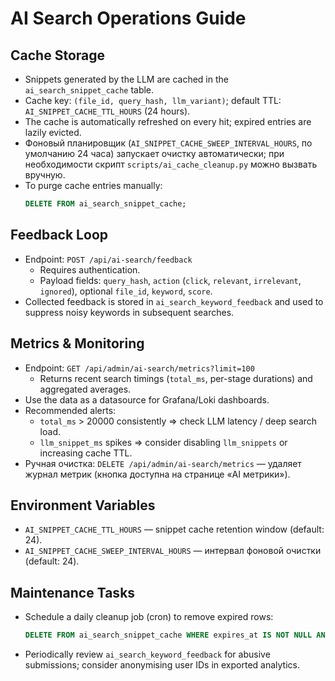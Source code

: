 # AI Search Operations Guide

## Cache Storage
- Snippets generated by the LLM are cached in the `ai_search_snippet_cache` table.
- Cache key: `(file_id, query_hash, llm_variant)`; default TTL: `AI_SNIPPET_CACHE_TTL_HOURS` (24 hours).
- The cache is automatically refreshed on every hit; expired entries are lazily evicted.
- Фоновый планировщик (`AI_SNIPPET_CACHE_SWEEP_INTERVAL_HOURS`, по умолчанию 24 часа) запускает очистку автоматически; при необходимости скрипт `scripts/ai_cache_cleanup.py` можно вызвать вручную.
- To purge cache entries manually:
  ```sql
  DELETE FROM ai_search_snippet_cache;
  ```

## Feedback Loop
- Endpoint: `POST /api/ai-search/feedback`
  - Requires authentication.
  - Payload fields: `query_hash`, `action` (`click`, `relevant`, `irrelevant`, `ignored`), optional `file_id`, `keyword`, `score`.
- Collected feedback is stored in `ai_search_keyword_feedback` and used to suppress noisy keywords in subsequent searches.

## Metrics & Monitoring
- Endpoint: `GET /api/admin/ai-search/metrics?limit=100`
  - Returns recent search timings (`total_ms`, per-stage durations) and aggregated averages.
- Use the data as a datasource for Grafana/Loki dashboards.
- Recommended alerts:
  - `total_ms` > 20000 consistently ⇒ check LLM latency / deep search load.
  - `llm_snippet_ms` spikes ⇒ consider disabling `llm_snippets` or increasing cache TTL.
- Ручная очистка: `DELETE /api/admin/ai-search/metrics` — удаляет журнал метрик (кнопка доступна на странице «AI метрики»).

## Environment Variables
- `AI_SNIPPET_CACHE_TTL_HOURS` — snippet cache retention window (default: 24).
- `AI_SNIPPET_CACHE_SWEEP_INTERVAL_HOURS` — интервал фоновой очистки (default: 24).

## Maintenance Tasks
- Schedule a daily cleanup job (cron) to remove expired rows:
  ```sql
  DELETE FROM ai_search_snippet_cache WHERE expires_at IS NOT NULL AND expires_at < CURRENT_TIMESTAMP;
  ```
- Periodically review `ai_search_keyword_feedback` for abusive submissions; consider anonymising user IDs in exported analytics.

